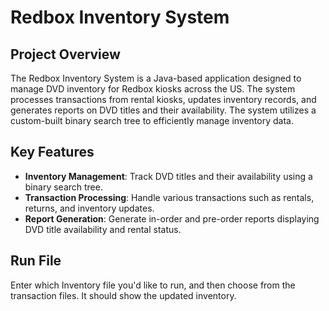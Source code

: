 # Redbox Inventory System

## Project Overview
The Redbox Inventory System is a Java-based application designed to manage DVD inventory for Redbox kiosks across the US. The system processes transactions from rental kiosks, updates inventory records, and generates reports on DVD titles and their availability. The system utilizes a custom-built binary search tree to efficiently manage inventory data.

## Key Features
- **Inventory Management**: Track DVD titles and their availability using a binary search tree.
- **Transaction Processing**: Handle various transactions such as rentals, returns, and inventory updates.
- **Report Generation**: Generate in-order and pre-order reports displaying DVD title availability and rental status.

## Run File
Enter which Inventory file you'd like to run, and then choose from the transaction files. It should show the updated inventory.
